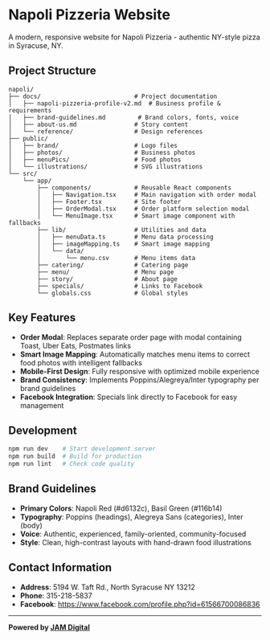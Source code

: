 # Napoli Pizzeria Website

A modern, responsive website for Napoli Pizzeria - authentic NY-style pizza in Syracuse, NY.

## Project Structure

```
napoli/
├── docs/                          # Project documentation
│   ├── napoli-pizzeria-profile-v2.md  # Business profile & requirements
│   ├── brand-guidelines.md         # Brand colors, fonts, voice
│   ├── about-us.md                # Story content
│   └── reference/                 # Design references
├── public/
│   ├── brand/                     # Logo files
│   ├── photos/                    # Business photos
│   ├── menuPics/                  # Food photos
│   └── illustrations/             # SVG illustrations
└── src/
    └── app/
        ├── components/            # Reusable React components
        │   ├── Navigation.tsx     # Main navigation with order modal
        │   ├── Footer.tsx         # Site footer
        │   ├── OrderModal.tsx     # Order platform selection modal
        │   └── MenuImage.tsx      # Smart image component with fallbacks
        ├── lib/                   # Utilities and data
        │   ├── menuData.ts        # Menu data processing
        │   ├── imageMapping.ts    # Smart image mapping
        │   └── data/
        │       └── menu.csv       # Menu items data
        ├── catering/              # Catering page
        ├── menu/                  # Menu page
        ├── story/                 # About page
        ├── specials/              # Links to Facebook
        └── globals.css            # Global styles
```

## Key Features

- **Order Modal**: Replaces separate order page with modal containing Toast, Uber Eats, Postmates links
- **Smart Image Mapping**: Automatically matches menu items to correct food photos with intelligent fallbacks
- **Mobile-First Design**: Fully responsive with optimized mobile experience
- **Brand Consistency**: Implements Poppins/Alegreya/Inter typography per brand guidelines
- **Facebook Integration**: Specials link directly to Facebook for easy management

## Development

```bash
npm run dev    # Start development server
npm run build  # Build for production
npm run lint   # Check code quality
```

## Brand Guidelines

- **Primary Colors**: Napoli Red (#d6132c), Basil Green (#116b14)
- **Typography**: Poppins (headings), Alegreya Sans (categories), Inter (body)
- **Voice**: Authentic, experienced, family-oriented, community-focused
- **Style**: Clean, high-contrast layouts with hand-drawn food illustrations

## Contact Information

- **Address**: 5194 W. Taft Rd., North Syracuse NY 13212
- **Phone**: 315-218-5837
- **Facebook**: https://www.facebook.com/profile.php?id=61566700086836

---

**Powered by [JAM Digital](https://growwithjam.com)**

